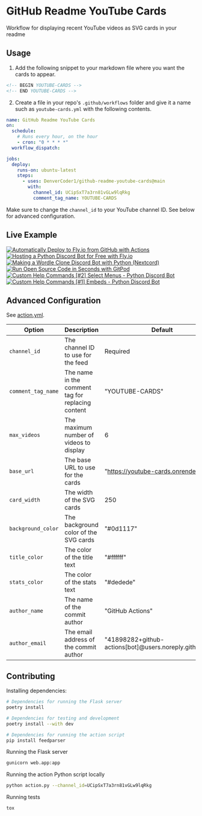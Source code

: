 # GitHub Readme YouTube Cards

Workflow for displaying recent YouTube videos as SVG cards in your readme

## Usage

1. Add the following snippet to your markdown file where you want the cards to appear.

```html
<!-- BEGIN YOUTUBE-CARDS -->
<!-- END YOUTUBE-CARDS -->
```

2. Create a file in your repo's `.github/workflows` folder and give it a name such as `youtube-cards.yml` with the following contents.

<!-- prettier-ignore-start -->
```yml
name: GitHub Readme YouTube Cards
on:
  schedule:
    # Runs every hour, on the hour
    - cron: "0 * * * *"
  workflow_dispatch:

jobs:
  deploy:
    runs-on: ubuntu-latest
    steps:
      - uses: DenverCoder1/github-readme-youtube-cards@main
        with:
          channel_id: UCipSxT7a3rn81vGLw9lqRkg
          comment_tag_name: YOUTUBE-CARDS
```
<!-- prettier-ignore-end -->

Make sure to change the `channel_id` to your YouTube channel ID. See below for advanced configuration.

## Live Example

<!-- prettier-ignore-start -->
<!-- BEGIN EXAMPLE-YOUTUBE-CARDS -->
[![Automatically Deploy to Fly.io from GitHub with Actions](https://youtube-cards.onrender.com/?id=6u9BrDaSHJc&title=Automatically+Deploy+to+Fly.io+from+GitHub+with+Actions&timestamp=1661864404&views=159&width=250&background_color=%230d1117&title_color=%23ffffff&stats_color=%23dedede "Automatically Deploy to Fly.io from GitHub with Actions")](https://www.youtube.com/watch?v=6u9BrDaSHJc) [![Hosting a Python Discord Bot for Free with Fly.io](https://youtube-cards.onrender.com/?id=J7Fm7MdZn_E&title=Hosting+a+Python+Discord+Bot+for+Free+with+Fly.io&timestamp=1661708747&views=479&width=250&background_color=%230d1117&title_color=%23ffffff&stats_color=%23dedede "Hosting a Python Discord Bot for Free with Fly.io")](https://www.youtube.com/watch?v=J7Fm7MdZn_E) [![Making a Wordle Clone Discord Bot with Python (Nextcord)](https://youtube-cards.onrender.com/?id=0p_eQGKFY3I&title=Making+a+Wordle+Clone+Discord+Bot+with+Python+%28Nextcord%29&timestamp=1643900217&views=4088&width=250&background_color=%230d1117&title_color=%23ffffff&stats_color=%23dedede "Making a Wordle Clone Discord Bot with Python (Nextcord)")](https://www.youtube.com/watch?v=0p_eQGKFY3I) [![Run Open Source Code in Seconds with GitPod](https://youtube-cards.onrender.com/?id=Mt_Bsj6K9Lw&title=Run+Open+Source+Code+in+Seconds+with+GitPod&timestamp=1642108413&views=3751&width=250&background_color=%230d1117&title_color=%23ffffff&stats_color=%23dedede "Run Open Source Code in Seconds with GitPod")](https://www.youtube.com/watch?v=Mt_Bsj6K9Lw) [![Custom Help Commands [#2] Select Menus - Python Discord Bot](https://youtube-cards.onrender.com/?id=xsA5QAkr-04&title=Custom+Help+Commands+%5B%232%5D+Select+Menus+-+Python+Discord+Bot&timestamp=1633051808&views=10089&width=250&background_color=%230d1117&title_color=%23ffffff&stats_color=%23dedede "Custom Help Commands [#2] Select Menus - Python Discord Bot")](https://www.youtube.com/watch?v=xsA5QAkr-04) [![Custom Help Commands [#1] Embeds - Python Discord Bot](https://youtube-cards.onrender.com/?id=TzR8At0SFQI&title=Custom+Help+Commands+%5B%231%5D+Embeds+-+Python+Discord+Bot&timestamp=1632947582&views=8492&width=250&background_color=%230d1117&title_color=%23ffffff&stats_color=%23dedede "Custom Help Commands [#1] Embeds - Python Discord Bot")](https://www.youtube.com/watch?v=TzR8At0SFQI)
<!-- END EXAMPLE-YOUTUBE-CARDS -->
<!-- prettier-ignore-end -->

## Advanced Configuration

See [action.yml](https://github.com/DenverCoder1/github-readme-youtube-cards/blob/main/action.yml).

| Option             | Description                                       | Default                                                 |
| ------------------ | ------------------------------------------------- | ------------------------------------------------------- |
| `channel_id`       | The channel ID to use for the feed                | Required                                                |
| `comment_tag_name` | The name in the comment tag for replacing content | "YOUTUBE-CARDS"                                         |
| `max_videos`       | The maximum number of videos to display           | 6                                                       |
| `base_url`         | The base URL to use for the cards                 | "https://youtube-cards.onrender.com/"                   |
| `card_width`       | The width of the SVG cards                        | 250                                                     |
| `background_color` | The background color of the SVG cards             | "#0d1117"                                               |
| `title_color`      | The color of the title text                       | "#ffffff"                                               |
| `stats_color`      | The color of the stats text                       | "#dedede"                                               |
| `author_name`      | The name of the commit author                     | "GitHub Actions"                                        |
| `author_email`     | The email address of the commit author            | "41898282+github-actions[bot]@users.noreply.github.com" |

## Contributing

Installing dependencies:

```bash
# Dependencies for running the Flask server
poetry install

# Dependencies for testing and development
poetry install --with dev

# Dependencies for running the action script
pip install feedparser
```

Running the Flask server

```bash
gunicorn web.app:app
```

Running the action Python script locally

```bash
python action.py --channel_id=UCipSxT7a3rn81vGLw9lqRkg
```

Running tests

```bash
tox
```
